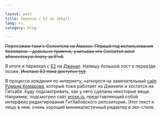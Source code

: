 ```yaml
---

layout: post  
title: Переезд с E2 на Jekyll  
lang: ru  
category: blog  

---
```


<s>Переезжаю таки с Селектела на Амазон. Первый год использования бесплатно – довольно приятно, 
учитывая что Селектел ввел абонентскую плату за IPv4.</s>

В итоге я переехал с [E2](http://blogengine.ru) на [Джекил](http://jekyllrb.com). 
Напишу большой пост о переезде позже. <s>Инстанс E2 пока доступен [тут](#).</s>

В процессе хождения по интернету, наткнулся на замечательный [сайт Романа Комарова](http://kizu.ru/), 
который тоже работает на Джекиле и хостится на Гитхабе. Буду подсматривать, как у него сделаны некоторые 
вещи. Например, подсмотрел сайт [prose.io](http://prose.io), представляющий собой интерфейс редактирования 
ГитХабовского репозитория. Этот текст я пишу в нем, очень хороший минималистичный редактор в zen-стиле.
